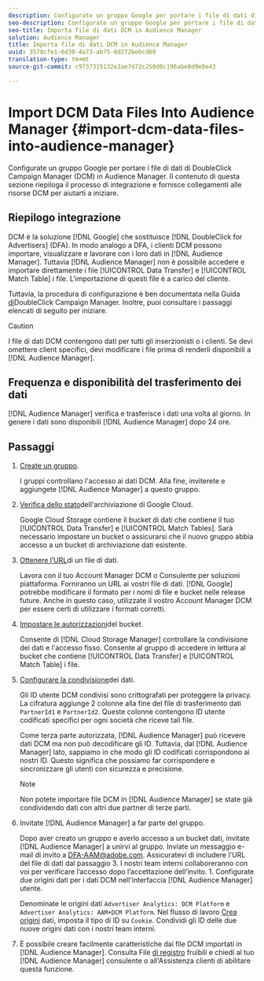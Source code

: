 ```yaml
---
description: Configurate un gruppo Google per portare i file di dati di DoubleClick Campaign Manager (DCM) in Audience Manager. Il contenuto di questa sezione riepiloga il processo di integrazione e fornisce collegamenti alle risorse DCM per aiutarti a iniziare.
seo-description: Configurate un gruppo Google per portare i file di dati di DoubleClick Campaign Manager (DCM) in Audience Manager. Il contenuto di questa sezione riepiloga il processo di integrazione e fornisce collegamenti alle risorse DCM per aiutarti a iniziare.
seo-title: Importa file di dati DCM in Audience Manager
solution: Audience Manager
title: Importa file di dati DCM in Audience Manager
uuid: 3578cfe1-6d30-4a73-ab75-8d272bebcd60
translation-type: tm+mt
source-git-commit: c9737315132e2ae7d72c250d8c196abe8d9e0e43

---
```



# Import DCM Data Files Into Audience Manager {#import-dcm-data-files-into-audience-manager}

Configurate un gruppo Google per portare i file di dati di DoubleClick Campaign Manager (DCM) in Audience Manager. Il contenuto di questa sezione riepiloga il processo di integrazione e fornisce collegamenti alle risorse DCM per aiutarti a iniziare.

## Riepilogo integrazione

DCM è la soluzione [!DNL Google] che sostituisce [!DNL DoubleClick for Advertisers] (DFA). In modo analogo a DFA, i clienti DCM possono importare, visualizzare e lavorare con i loro dati in [!DNL Audience Manager]. Tuttavia [!DNL Audience Manager] non è possibile accedere e importare direttamente i file [!UICONTROL Data Transfer] e [!UICONTROL Match Table] i file. L'importazione di questi file è a carico del cliente.

Tuttavia, la procedura di configurazione è ben documentata nella Guida [di](https://support.google.com/dcm/partner/answer/2941575?hl=en&ref_topic=6107456)DoubleClick Campaign Manager. Inoltre, puoi consultare i passaggi elencati di seguito per iniziare.

>[!CAUTION]
>
>I file di dati DCM contengono dati per tutti gli inserzionisti o i clienti. Se devi omettere client specifici, devi modificare i file prima di renderli disponibili a [!DNL Audience Manager].

## Frequenza e disponibilità del trasferimento dei dati

[!DNL Audience Manager] verifica e trasferisce i dati una volta al giorno. In genere i dati sono disponibili [!DNL Audience Manager] dopo 24 ore.

## Passaggi

1. [Create un gruppo](https://support.google.com/dcm/partner/answer/3370419?hl=en&ref_topic=6107456).

   I gruppi controllano l'accesso ai dati DCM. Alla fine, inviterete e aggiungete [!DNL Audience Manager] a questo gruppo.

1. [Verifica dello stato](https://support.google.com/dcm/partner/answer/3370481?hl=en&ref_topic=6107456)dell'archiviazione di Google Cloud.

   Google Cloud Storage contiene il bucket di dati che contiene il tuo [!UICONTROL Data Transfer] e [!UICONTROL Match Tables]. Sarà necessario impostare un bucket o assicurarsi che il nuovo gruppo abbia accesso a un bucket di archiviazione dati esistente.

1. [Ottenere l’URL](https://support.google.com/dcm/partner/answer/3370482?hl=en&ref_topic=6107456)di un file di dati.

   Lavora con il tuo Account Manager DCM o Consulente per soluzioni piattaforma. Forniranno un URL ai vostri file di dati. [!DNL Google] potrebbe modificare il formato per i nomi di file e bucket nelle release future. Anche in questo caso, utilizzate il vostro Account Manager DCM per essere certi di utilizzare i formati corretti.

1. [Impostare le autorizzazioni](https://cloud.google.com/storage/docs/cloud-console?csw=1#_bucketpermission)del bucket.

   Consente di [!DNL Cloud Storage Manager] controllare la condivisione dei dati e l'accesso fisso. Consente al gruppo di accedere in lettura al bucket che contiene [!UICONTROL Data Transfer] e [!UICONTROL Match Table] i file.

1. [Configurare la condivisione](https://support.google.com/dcm/partner/answer/6206106?hl=en)dei dati.

   Gli ID utente DCM condivisi sono crittografati per proteggere la privacy. La cifratura aggiunge 2 colonne alla fine del file di trasferimento dati `PartnerId1` e `PartnerId2`. Queste colonne contengono ID utente codificati specifici per ogni società che riceve tali file.

   Come terza parte autorizzata, [!DNL Audience Manager] può ricevere dati DCM ma non può decodificare gli ID. Tuttavia, dal [!DNL Audience Manager] lato, sappiamo in che modo gli ID codificati corrispondono ai nostri ID. Questo significa che possiamo far corrispondere e sincronizzare gli utenti con sicurezza e precisione.

   >[!NOTE]
   >Non potete importare file DCM in [!DNL Audience Manager] se state già condividendo dati con altri due partner di terze parti.

1. Invitate [!DNL Audience Manager] a far parte del gruppo.

   Dopo aver creato un gruppo e averlo accesso a un bucket dati, invitate [!DNL Audience Manager] a unirvi al gruppo. Inviate un messaggio e-mail di invito a DFA-AAM@adobe.com. Assicuratevi di includere l'URL del file di dati dal passaggio 3. I nostri team interni collaboreranno con voi per verificare l’accesso dopo l’accettazione dell’invito. 1. Configurate due origini dati per i dati DCM nell'interfaccia [!DNL Audience Manager] utente.

   Denominate le origini dati `Advertiser Analytics: DCM Platform` e `Advertiser Analytics: AAM+DCM Platform`. Nel flusso di lavoro [Crea origini](../../../features/manage-datasources.md#create-data-source) dati, imposta il tipo di ID su `Cookie`. Condividi gli ID delle due nuove origini dati con i nostri team interni.

1. È possibile creare facilmente caratteristiche dai file DCM importati in [!DNL Audience Manager]. Consulta File [di registro](../../../integration/media-data-integration/actionable-log-files.md) fruibili e chiedi al tuo [!DNL Audience Manager] consulente o all'Assistenza clienti di abilitare questa funzione.
